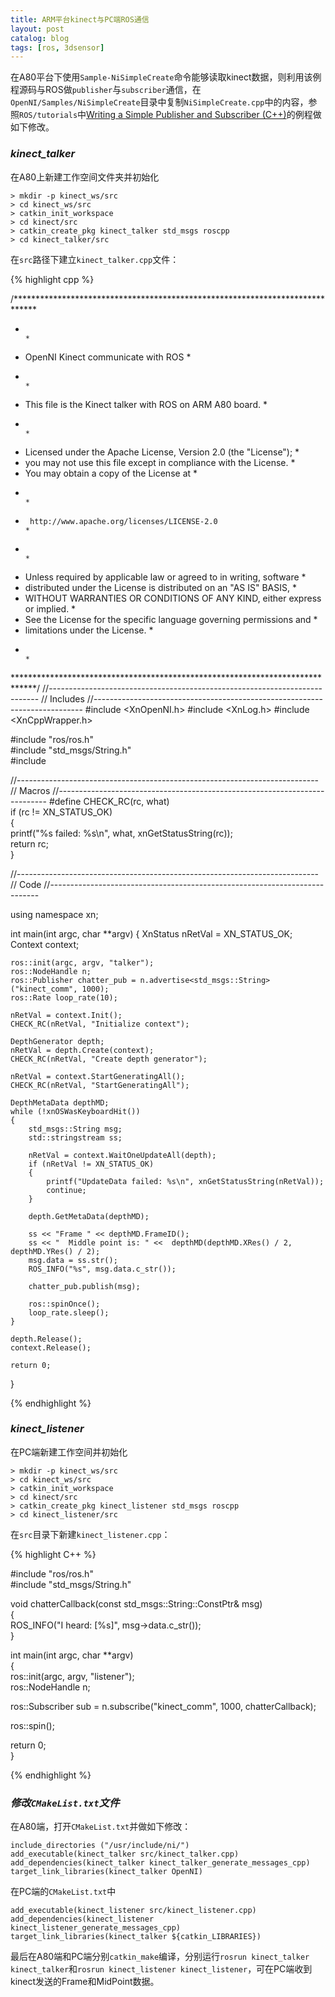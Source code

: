 ```yaml
---
title: ARM平台kinect与PC端ROS通信
layout: post
catalog: blog
tags: [ros, 3dsensor]
---
```


在A80平台下使用`Sample-NiSimpleCreate`命令能够读取kinect数据，则利用该例程源码与ROS做`publisher`与`subscriber`通信，在`OpenNI/Samples/NiSimpleCreate`目录中复制`NiSimpleCreate.cpp`中的内容，参照`ROS/tutorials`中[Writing a Simple Publisher and Subscriber (C++)](http://wiki.ros.org/ROS/Tutorials/WritingPublisherSubscriber%28c%2B%2B%29)的例程做如下修改。

### *kinect_talker*

在A80上新建工作空间文件夹并初始化

```
> mkdir -p kinect_ws/src
> cd kinect_ws/src
> catkin_init_workspace
> cd kinect/src
> catkin_create_pkg kinect_talker std_msgs roscpp
> cd kinect_talker/src
```

在`src`路径下建立`kinect_talker.cpp`文件：

{% highlight cpp %}

/*****************************************************************************
*                                                                            *
*  OpenNI Kinect communicate with ROS                                        *
*                                                                            *
*  This file is the Kinect talker with ROS on ARM A80 board.                 *
*                                                                            *
*  Licensed under the Apache License, Version 2.0 (the "License");           *
*  you may not use this file except in compliance with the License.          *
*  You may obtain a copy of the License at                                   *
*                                                                            *
*      http://www.apache.org/licenses/LICENSE-2.0                            *
*                                                                            *
*  Unless required by applicable law or agreed to in writing, software       *
*  distributed under the License is distributed on an "AS IS" BASIS,         *
*  WITHOUT WARRANTIES OR CONDITIONS OF ANY KIND, either express or implied.  *
*  See the License for the specific language governing permissions and       *
*  limitations under the License.                                            *
*                                                                            *
*****************************************************************************/
//---------------------------------------------------------------------------
// Includes
//---------------------------------------------------------------------------
#include <XnOpenNI.h>
#include <XnLog.h>
#include <XnCppWrapper.h>

#include "ros/ros.h"  
#include "std_msgs/String.h"    
#include <sstream>

//---------------------------------------------------------------------------
// Macros
//---------------------------------------------------------------------------
#define CHECK_RC(rc, what)											\
	if (rc != XN_STATUS_OK)											\
	{																\
		printf("%s failed: %s\n", what, xnGetStatusString(rc));		\
		return rc;													\
	}

//---------------------------------------------------------------------------
// Code
//---------------------------------------------------------------------------

using namespace xn;

int main(int argc, char **argv)
{
	XnStatus nRetVal = XN_STATUS_OK;
	Context context;

    ros::init(argc, argv, "talker");  
    ros::NodeHandle n;  
    ros::Publisher chatter_pub = n.advertise<std_msgs::String>("kinect_comm", 1000);  
    ros::Rate loop_rate(10);  

	nRetVal = context.Init();
	CHECK_RC(nRetVal, "Initialize context");

	DepthGenerator depth;
	nRetVal = depth.Create(context);
	CHECK_RC(nRetVal, "Create depth generator");

	nRetVal = context.StartGeneratingAll();
	CHECK_RC(nRetVal, "StartGeneratingAll");

	DepthMetaData depthMD;
	while (!xnOSWasKeyboardHit())
	{
        std_msgs::String msg;  
        std::stringstream ss;

		nRetVal = context.WaitOneUpdateAll(depth);
		if (nRetVal != XN_STATUS_OK)
		{
			printf("UpdateData failed: %s\n", xnGetStatusString(nRetVal));
			continue;
		}

		depth.GetMetaData(depthMD);
		
        ss << "Frame " << depthMD.FrameID();  
        ss << "  Middle point is: " <<  depthMD(depthMD.XRes() / 2, depthMD.YRes() / 2);  
        msg.data = ss.str();  
        ROS_INFO("%s", msg.data.c_str());  
  
        chatter_pub.publish(msg);  
  
        ros::spinOnce();  
        loop_rate.sleep(); 
	}

	depth.Release();
	context.Release();

	return 0;
}

{% endhighlight %}

### *kinect_listener*


在PC端新建工作空间并初始化

```
> mkdir -p kinect_ws/src
> cd kinect_ws/src
> catkin_init_workspace
> cd kinect/src
> catkin_create_pkg kinect_listener std_msgs roscpp
> cd kinect_listener/src
```

在`src`目录下新建`kinect_listener.cpp`：

{% highlight C++ %}

#include "ros/ros.h"  
#include "std_msgs/String.h"  
  

void chatterCallback(const std_msgs::String::ConstPtr& msg)  
{  
  ROS_INFO("I heard: [%s]", msg->data.c_str());  
}  
  
int main(int argc, char **argv)  
{  
  ros::init(argc, argv, "listener");  
  ros::NodeHandle n;  
  
  ros::Subscriber sub = n.subscribe("kinect_comm", 1000, chatterCallback);  
  
  ros::spin();  
  
  return 0;  
}

{% endhighlight %}

### *修改`CMakeList.txt`文件*

在A80端，打开`CMakeList.txt`并做如下修改：

```
include_directories ("/usr/include/ni/")
add_executable(kinect_talker src/kinect_talker.cpp)  
add_dependencies(kinect_talker kinect_talker_generate_messages_cpp)
target_link_libraries(kinect_talker OpenNI)
```

在PC端的`CMakeList.txt`中

```
add_executable(kinect_listener src/kinect_listener.cpp)   
add_dependencies(kinect_listener kinect_listener_generate_messages_cpp)
target_link_libraries(kinect_talker ${catkin_LIBRARIES})
```

最后在A80端和PC端分别`catkin_make`编译，分别运行`rosrun kinect_talker kinect_talker`和`rosrun kinect_listener kinect_listener`，可在PC端收到kinect发送的Frame和MidPoint数据。








